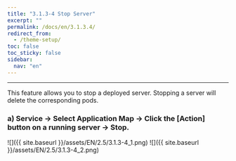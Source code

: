 ```yaml
---
title: "3.1.3-4 Stop Server"
excerpt: ""
permalink: /docs/en/3.1.3.4/
redirect_from:
  - /theme-setup/
toc: false
toc_sticky: false
sidebar:
  nav: "en"
---
```



---

This feature allows you to stop a deployed server. Stopping a server will delete the corresponding pods.

### a\) Service → Select Application Map → Click the [Action] button on a running server → Stop.
![]({{ site.baseurl }}/assets/EN/2.5/3.1.3-4_1.png)
![]({{ site.baseurl }}/assets/EN/2.5/3.1.3-4_2.png)
